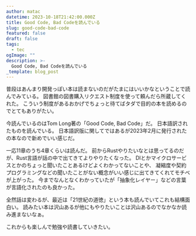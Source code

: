 ```yaml
---
author: matac
datetime: 2023-10-18T21:42:00.000Z
title: Good Code, Bad Codeを読んでいる
slug: good-code-bad-code
featured: false
draft: false
tags:
  - tec
ogImage: ""
description: >-
  Good Code, Bad Codeを読んでいる
_template: blog_post
---
```


普段はあんまり開発っぽい本は読まないのだがたまにはいいかなということで読んでみている。
図書館の図書購入リクエスト制度を使って頼んだら所蔵してくれた。
こういう制度があるおかげでちょっと待てばタダで目的の本を読めるのでとてもありがたい。

今読んでいるのはTom Long著の「Good Code, Bad Code」だ。
日本語訳されたものを読んでいる。
日本語訳版に関してではあるが2023年2月に発行されたの本なので新めでいい感じだ。

一応11章のうち4章くらいは読んだ。
前からRustやりたいなとは思ってるのだが、Rust言語が話の中で出てきてよりやりたくなった。
DIとかマイクロサービスとかのちょっと聞いたことあるけどよくわかってないことや、
凝縮度や契約プログラミングなどの聞いたことがない概念がいい感じに出てきてくれてモチベが上がった。
今までなんとなくわかっていたが「抽象化レイヤー」などの言葉が言語化されたのも良かった。

全然話は変わるが、最近は「21世紀の道徳」という本も読んでいてこれも結構面白い。
読みたい本は沢山あるが他にもやりたいことは沢山あるのでなかなか読み進まないなぁ。

これからも楽しんで勉強や読書していきたい。
